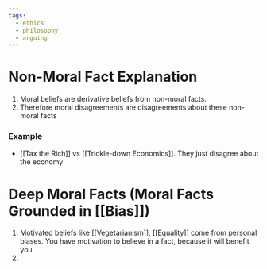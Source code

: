 ```yaml
---
tags:
  - ethics
  - philosophy
  - arguing
---
```

# Non-Moral Fact Explanation
1. Moral beliefs are derivative beliefs from non-moral facts.
2. Therefore moral disagreements are disagreements about these non-moral facts
### Example
- [[Tax the Rich]] vs [[Trickle-down Economics]]. They just disagree about the economy
# Deep Moral Facts (Moral Facts Grounded in [[Bias]])
1. Motivated beliefs like [[Vegetarianism]], [[Equality]] come from personal biases. You have motivation to believe in a fact, because it will benefit you 
2. 